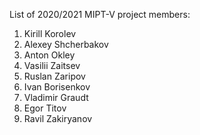 List of 2020/2021 MIPT-V project members:
1. Kirill Korolev
2. Alexey Shcherbakov
3. Anton Okley
4. Vasilii Zaitsev
5. Ruslan Zaripov
6. Ivan Borisenkov
7. Vladimir Graudt
8. Egor Titov
9. Ravil Zakiryanov
